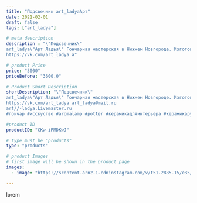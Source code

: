 ```yaml
---
title: "Подсвечник art_ladyaАрт"
date: 2021-02-01
draft: false
tags: ["art_ladya"]

# meta description
description : "\"Подсвечник\" 
art_ladya\"Арт Ладья\" Гончарная мастерская в Нижнем Новгороде. Изготовление керамики и мастер//-классы по обучению. 
https://vk.com/art_ladya a"

# product Price
price: "3000"
priceBefore: "3600.0"

# Product Short Description
shortDescription: "\"Подсвечник\" 
art_ladya\"Арт Ладья\" Гончарная мастерская в Нижнем Новгороде. Изготовление керамики и мастер//-классы по обучению. 
https://vk.com/art_ladya art_ladya@mail.ru 
art//-ladya.Livemaster.ru
#гончар #исскуство #aromalamp #potter #керамикадляинтерьера #керамикаручнаяработа #гончарнаямастерская #керамиканазаказ #handmade #свеча #керамика #candlestick #эксклюзивнаякерамика #painter #dishes #decor #ceramicar #nntoday #claygoods #аромалампа #earthenware #ceramic #design #magic #lodge #ceramicart #историческаяреконструкция #подсвечник #clay #авторскаякерамика"

#product ID
productID: "CKw-iPMDKwJ"

# type must be "products"
type: "products"

# product Images
# first image will be shown in the product page
images:
  - image: "https://scontent-arn2-1.cdninstagram.com/v/t51.2885-15/e35/144316704_5368206339858009_2225793831840358475_n.jpg?tp=1&_nc_ht=scontent-arn2-1.cdninstagram.com&_nc_cat=109&_nc_ohc=zrrROP5EX10AX9iLM2O&ccb=7-4&oh=d2bbd8cae3fa8f098e70a9b4b5a35832&oe=60864763&_nc_sid=86f79a&ig_cache_key=MjQ5OTc3MjgyNDg0NDgwNzE3Nw%3D%3D.2-ccb7-4"

---
```

lorem
